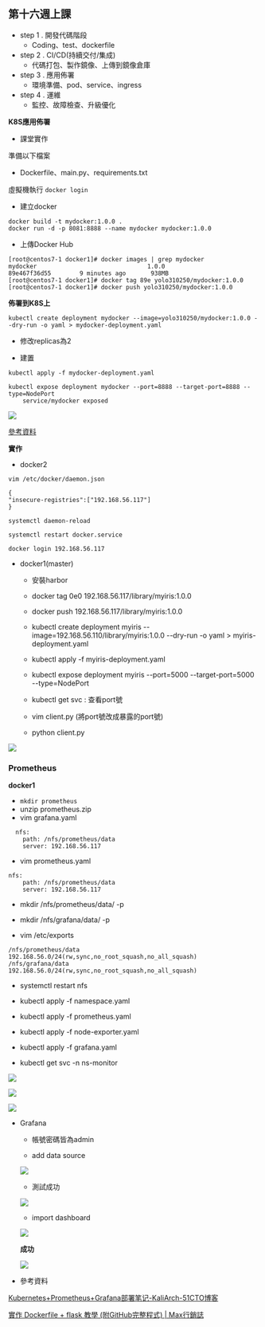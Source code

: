 ## 第十六週上課

- step 1 . 開發代碼階段
    -  Coding、test、dockerfile
- step 2 . CI/CD(持續交付/集成)
    - 代碼打包、製作鏡像、上傳到鏡像倉庫
- step 3 . 應用佈署
    - 環境準備、pod、service、ingress
- step 4 . 運維
     - 監控、故障檢查、升級優化

**K8S應用佈署**
- 課堂實作

準備以下檔案
- Dockerfile、main.py、requirements.txt  

虛擬機執行
`docker login`
- 建立docker
```
docker build -t mydocker:1.0.0 .
docker run -d -p 8081:8888 --name mydocker mydocker:1.0.0
```
- 上傳Docker Hub
```
[root@centos7-1 docker1]# docker images | grep mydocker
mydocker                               1.0.0                      89e467f36d55        9 minutes ago       938MB
[root@centos7-1 docker1]# docker tag 89e yolo310250/mydocker:1.0.0
[root@centos7-1 docker1]# docker push yolo310250/mydocker:1.0.0
```

**佈署到K8S上**
```
kubectl create deployment mydocker --image=yolo310250/mydocker:1.0.0 --dry-run -o yaml > mydocker-deployment.yaml
```
- 修改replicas為2

- 建置
```
kubectl apply -f mydocker-deployment.yaml

kubectl expose deployment mydocker --port=8888 --target-port=8888 --type=NodePort
    service/mydocker exposed
```
![](1.PNG)

[參考資料]("https://www.maxlist.xyz/2020/01/11/docker-flask/")


**實作**
- docker2  

`vim /etc/docker/daemon.json`
```
{ 
"insecure-registries":["192.168.56.117"] 
}
```
```
systemctl daemon-reload

systemctl restart docker.service

docker login 192.168.56.117
```
- docker1(master)
    - 安裝harbor

    - docker tag 0e0 192.168.56.117/library/myiris:1.0.0

    - docker push 192.168.56.117/library/myiris:1.0.0

    - kubectl create deployment myiris --image=192.168.56.110/library/myiris:1.0.0 --dry-run -o yaml > myiris-deployment.yaml

    - kubectl apply -f myiris-deployment.yaml

    - kubectl expose deployment myiris --port=5000 --target-port=5000 --type=NodePort

    - kubectl get svc : 查看port號

    - vim client.py (將port號改成暴露的port號)

    - python client.py

![](2.PNG)

### Prometheus

**docker1**
- `mkdir prometheus`
- unzip prometheus.zip
- vim grafana.yaml
```
  nfs:
    path: /nfs/prometheus/data
    server: 192.168.56.117
```
- vim prometheus.yaml
```
nfs:
    path: /nfs/prometheus/data
    server: 192.168.56.117
```
- mkdir /nfs/prometheus/data/ -p

- mkdir /nfs/grafana/data/ -p

- vim /etc/exports
```
/nfs/prometheus/data    192.168.56.0/24(rw,sync,no_root_squash,no_all_squash)
/nfs/grafana/data    192.168.56.0/24(rw,sync,no_root_squash,no_all_squash)
```
- systemctl restart nfs

- kubectl apply -f namespace.yaml

- kubectl apply -f prometheus.yaml

- kubectl apply -f node-exporter.yaml

- kubectl apply -f grafana.yaml

- kubectl get svc -n ns-monitor

![](9.PNG)

![](3.PNG)

![](4.PNG)

- Grafana
    - 帳號密碼皆為admin

    - add data source

    ![](5.PNG)
    - 測試成功

    ![](6.PNG)

    - import dashboard
    
    ![](7.PNG)
    
    **成功**

    ![](8.PNG)

- 參考資料

[Kubernetes+Prometheus+Grafana部署笔记-KaliArch-51CTO博客]("https://blog.51cto.com/kaliarch/2160569")

[實作 Dockerfile + flask 教學 (附GitHub完整程式) | Max行銷誌]("https://www.maxlist.xyz/2020/01/11/docker-flask/")